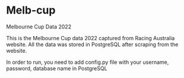 # Melb-cup
Melbourne Cup Data 2022

This is the Melbourne Cup data 2022 captured from Racing Australia website. All the data was stored in PostgreSQL after scraping from the website.

In order to run, you need to add config.py file with your username, password, database name in PostgreSQL
